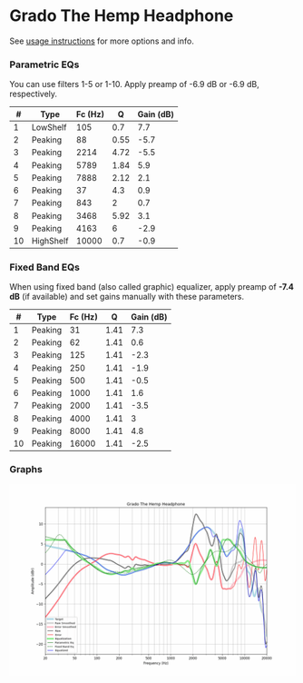 # Grado The Hemp Headphone
See [usage instructions](https://github.com/jaakkopasanen/AutoEq#usage) for more options and info.

### Parametric EQs
You can use filters 1-5 or 1-10. Apply preamp of -6.9 dB or -6.9 dB, respectively.

|   # | Type      |   Fc (Hz) |    Q |   Gain (dB) |
|-----|-----------|-----------|------|-------------|
|   1 | LowShelf  |       105 | 0.7  |         7.7 |
|   2 | Peaking   |        88 | 0.55 |        -5.7 |
|   3 | Peaking   |      2214 | 4.72 |        -5.5 |
|   4 | Peaking   |      5789 | 1.84 |         5.9 |
|   5 | Peaking   |      7888 | 2.12 |         2.1 |
|   6 | Peaking   |        37 | 4.3  |         0.9 |
|   7 | Peaking   |       843 | 2    |         0.7 |
|   8 | Peaking   |      3468 | 5.92 |         3.1 |
|   9 | Peaking   |      4163 | 6    |        -2.9 |
|  10 | HighShelf |     10000 | 0.7  |        -0.9 |

### Fixed Band EQs
When using fixed band (also called graphic) equalizer, apply preamp of **-7.4 dB** (if available) and set gains manually with these parameters.

|   # | Type    |   Fc (Hz) |    Q |   Gain (dB) |
|-----|---------|-----------|------|-------------|
|   1 | Peaking |        31 | 1.41 |         7.3 |
|   2 | Peaking |        62 | 1.41 |         0.6 |
|   3 | Peaking |       125 | 1.41 |        -2.3 |
|   4 | Peaking |       250 | 1.41 |        -1.9 |
|   5 | Peaking |       500 | 1.41 |        -0.5 |
|   6 | Peaking |      1000 | 1.41 |         1.6 |
|   7 | Peaking |      2000 | 1.41 |        -3.5 |
|   8 | Peaking |      4000 | 1.41 |         3   |
|   9 | Peaking |      8000 | 1.41 |         4.8 |
|  10 | Peaking |     16000 | 1.41 |        -2.5 |

### Graphs
![](./Grado%20The%20Hemp%20Headphone.png)
